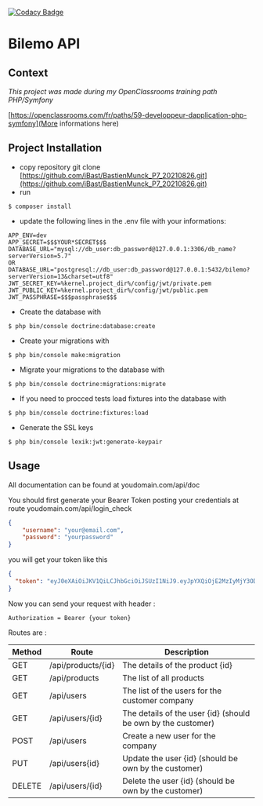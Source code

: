 [![Codacy Badge](https://api.codacy.com/project/badge/Grade/d8556932193648629c4e7df449e7289d)](https://app.codacy.com/gh/iBast/BastienMunck_P7_20210826?utm_source=github.com&utm_medium=referral&utm_content=iBast/BastienMunck_P7_20210826&utm_campaign=Badge_Grade_Settings)


# Bilemo API

## Context

_This project was made during my OpenClassrooms training path PHP/Symfony_

[https://openclassrooms.com/fr/paths/59-developpeur-dapplication-php-symfony](More informations here)

## Project Installation

* copy repository git clone [https://github.com/iBast/BastienMunck_P7_20210826.git](https://github.com/iBast/BastienMunck_P7_20210826.git)
* run 
```console
$ composer install
```
* update the following lines in the .env file with your informations:
```env
APP_ENV=dev
APP_SECRET=$$$YOUR*SECRET$$$
DATABASE_URL="mysql://db_user:db_password@127.0.0.1:3306/db_name?serverVersion=5.7"
OR
DATABASE_URL="postgresql://db_user:db_password@127.0.0.1:5432/bilemo?serverVersion=13&charset=utf8"
JWT_SECRET_KEY=%kernel.project_dir%/config/jwt/private.pem
JWT_PUBLIC_KEY=%kernel.project_dir%/config/jwt/public.pem
JWT_PASSPHRASE=$$$passphrase$$$
```
* Create the database with 
```console
$ php bin/console doctrine:database:create
```
* Create your migrations with  
```console
$ php bin/console make:migration
```
* Migrate your migrations to the database with 
```console
$ php bin/console doctrine:migrations:migrate
```
* If you need to procced tests load fixtures into the database with  
```console
$ php bin/console doctrine:fixtures:load
```
*  Generate the SSL keys
```console
$ php bin/console lexik:jwt:generate-keypair
```

## Usage

All documentation can be found at youdomain.com/api/doc

You should first generate your Bearer Token posting your credentials at route youdomain.com/api/login_check
```json
{
    "username": "your@email.com",
    "password": "yourpassword"
}
```

you will get your token like this
```json
{
  "token": "eyJ0eXAiOiJKV1QiLCJhbGciOiJSUzI1NiJ9.eyJpYXQiOjE2MzIyMjY3ODYsImV4cCI6MTYzMjIzMDM4Niwicm9sZXMiOlsiUk9MRV9BRE1JTiIsIlJPTEVfVVNFUiJdLCJ1c2VybmFtZSI6ImJhc3RpZW4ubXVuY2tAbWUuY29tIn0.QzSO4IWizkzPpWC7fTTPMOpeqtfb4AgzmfmyJ-n510QYtg5OTkGNHBHcIYTKxujXRIKwAI9JK4vy3x74cK0az4ndbg4Xq8TZUhqtxrCxBz241BhEamQQQ3WEcvKExUAWyVmLUf6TDFN4d10YQSnZLbRy5BBUpNlnMeDMTNSM7ni6r9Annjxn-C03FpEYdEwKw0LTsMYWBzXdCgvlNOiUa929X8Q86rsP4AXzofMAMShx9ITawEYo3XwYMJU-jPTHjkuT8Kx7J3NuzsI8JGkMhngaBbllyyPrcMSFVBEssevtEV4SyBLfQlOcM-4TjB2yUHglAzmoWpoxoIDmpaeTXw"
}
```

Now you can send your request with header : 
```
Authorization = Bearer {your token}
```

Routes are :

Method | Route | Description
--- | --- | ---
GET | /api/products/{id} | The details of the product {id}
GET | /api/products | The list of all products
GET | /api/users | The list of the users for the customer company
GET | /api/users/{id} | The details of the user {id} (should be own by the customer)
POST | /api/users | Create a new user for the company
PUT | /api/users{id} | Update the user {id} (should be own by the customer)
DELETE | /api/users/{id} | Delete the user {id} (should be own by the customer)
 